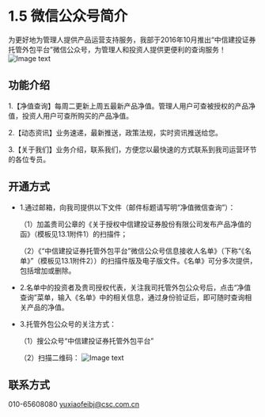 # 1.5 微信公众号简介
为更好地为管理人提供产品运营支持服务，我部于2016年10月推出“中信建投证券托管外包平台”微信公众号，为管理人和投资人提供更便利的查询服务！
![Image text](/imgs/1-5-1.png)

## <i class="hicon lb0"></i>功能介绍

1.【净值查询】每周二更新上周五最新产品净值。管理人用户可查被授权的产品净值，投资人用户可查所购买的产品净值。

2.【动态资讯】业务速递，最新推送，政策法规，实时资讯推送给您。

3.【关于我们】业务介绍，联系我们，方便您以最快速的方式联系到我司运营环节的各位专员。


## <i class="hicon lb0"></i>开通方式
- 1.通过邮箱，向我司提供以下文件（邮件标题请写明“净值微信查询”）：

	（1）加盖贵司公章的《关于授权中信建投证券股份有限公司发布产品净值的函》（模板见13.1附件1）的扫描件；

	（2）《“中信建投证券托管外包平台”微信公众号信息接收人名单》（下称“《名单》”（模板见13.1附件2））的扫描件版及电子版文件。《名单》可分多次提供，包括增加或删除。
- 2.名单中的投资者及贵司授权代表，关注我司托管外包公众号后，点击“净值查询”菜单，输入《名单》中的相关信息，通过身份验证后，即可随时查询相关产品的净值。
- 3.托管外包公众号的关注方式：

	（1）搜公众号“中信建投证券托管外包平台”

	（2）扫描二维码：
![Image text](/imgs/1-5-2.png)

## <i class="hicon lb0"></i>联系方式
010-65608080
yuxiaofeibj@csc.com.cn
